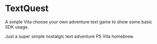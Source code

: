 # TextQuest
A simple Vita choose your own adventure text game to show some basic SDK usage.
<p>
Just a super simple nostalgic text adventure PS Vita homebrew.
